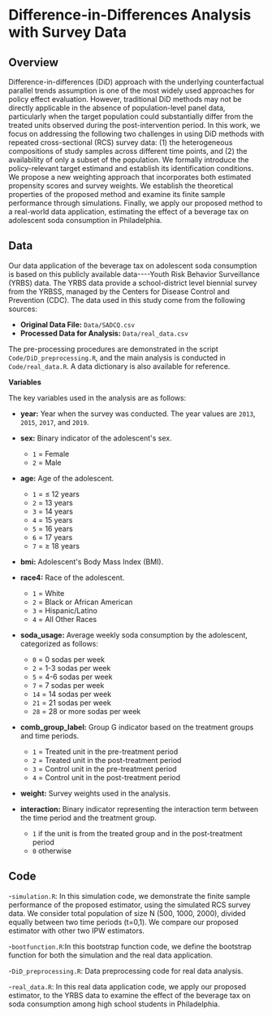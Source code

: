 # Difference-in-Differences Analysis with Survey Data

## Overview
Difference-in-differences (DiD) approach with the underlying counterfactual parallel trends assumption is one of the most widely used approaches for policy effect evaluation. However, traditional DiD methods may not be directly applicable in the absence of population-level panel data, particularly when the target population could substantially differ from the treated units observed during the post-intervention period. In this work, we focus on addressing the following two
challenges in using DiD methods with repeated cross-sectional (RCS) survey data: (1) the heterogeneous compositions of study samples across different time points, and (2) the availability of only a subset of the population. We formally introduce the policy-relevant target estimand and establish its identification conditions. We propose a new weighting approach that incorporates both estimated propensity scores and survey weights. We establish the theoretical properties of the proposed method and examine its finite sample performance through simulations. Finally, we apply our proposed method to a real-world data application, estimating the effect of a beverage tax on adolescent soda consumption in Philadelphia.

## Data

Our data application of the beverage tax on adolescent soda consumption is based on this publicly available data----Youth Risk Behavior Surveillance (YRBS) data. The YRBS data provide a school-district level biennial survey from the YRBSS, managed by the Centers for Disease Control and
Prevention (CDC). 
The data used in this study come from the following sources:

- **Original Data File:** `Data/SADCQ.csv`
- **Processed Data for Analysis:** `Data/real_data.csv`

The pre-processing procedures are demonstrated in the script `Code/DiD_preprocessing.R`, and the main analysis is conducted in `Code/real_data.R`. A data dictionary is also available for reference.

**Variables**

The key variables used in the analysis are as follows:

- **year:** Year when the survey was conducted. The year values are `2013`, `2015`, `2017`, and `2019`.
    
- **sex:** Binary indicator of the adolescent's sex.  
  - `1` = Female  
  - `2` = Male  

- **age:** Age of the adolescent.  
  - `1` = ≤ 12 years  
  - `2` = 13 years  
  - `3` = 14 years  
  - `4` = 15 years  
  - `5` = 16 years  
  - `6` = 17 years  
  - `7` = ≥ 18 years  

- **bmi:** Adolescent's Body Mass Index (BMI).

- **race4:** Race of the adolescent.  
  - `1` = White  
  - `2` = Black or African American  
  - `3` = Hispanic/Latino  
  - `4` = All Other Races  

- **soda_usage:** Average weekly soda consumption by the adolescent, categorized as follows:  
  - `0` = 0 sodas per week  
  - `2` = 1-3 sodas per week  
  - `5` = 4-6 sodas per week  
  - `7` = 7 sodas per week  
  - `14` = 14 sodas per week  
  - `21` = 21 sodas per week  
  - `28` = 28 or more sodas per week  

- **comb_group_label:** Group G indicator based on the treatment groups and time periods.  
  - `1` = Treated unit in the pre-treatment period  
  - `2` = Treated unit in the post-treatment period  
  - `3` = Control unit in the pre-treatment period  
  - `4` = Control unit in the post-treatment period  

- **weight:** Survey weights used in the analysis.
  
- **interaction:** Binary indicator representing the interaction term between the time period and the treatment group.  
  - `1` if the unit is from the treated group and in the post-treatment period  
  - `0` otherwise

## Code 
-`simulation.R`: In this simulation code, we demonstrate the finite sample performance of the proposed estimator, using the simulated RCS survey data. We consider total population of size N (500, 1000, 2000), divided equally between two time periods (t=0,1).  We compare our proposed estimator with other two IPW estimators. 
 
-`bootfunction.R`:In this bootstrap function code, we define the bootstrap function for both the simulation and the real data application.

-`DiD_preprocessing.R`: Data preprocessing code for real data analysis.

-`real_data.R`: In this real data application code, we apply our proposed estimator, to the YRBS data to examine the effect of the beverage tax on soda consumption among high school students in Philadelphia.
